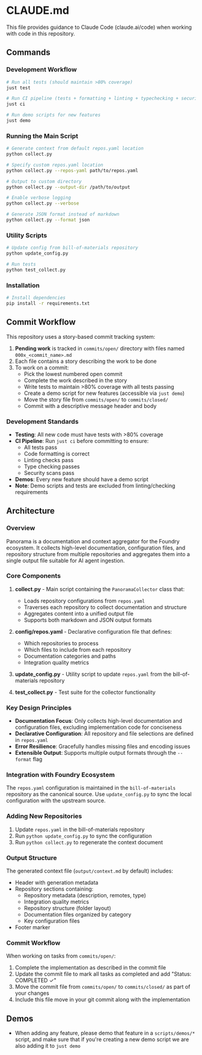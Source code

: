 # CLAUDE.md

This file provides guidance to Claude Code (claude.ai/code) when working with code in this repository.

## Commands

### Development Workflow
```bash
# Run all tests (should maintain >80% coverage)
just test

# Run CI pipeline (tests + formatting + linting + typechecking + security scans)
just ci

# Run demo scripts for new features
just demo
```

### Running the Main Script
```bash
# Generate context from default repos.yaml location
python collect.py

# Specify custom repos.yaml location
python collect.py --repos-yaml path/to/repos.yaml

# Output to custom directory
python collect.py --output-dir /path/to/output

# Enable verbose logging
python collect.py --verbose

# Generate JSON format instead of markdown
python collect.py --format json
```

### Utility Scripts
```bash
# Update config from bill-of-materials repository
python update_config.py

# Run tests
python test_collect.py
```

### Installation
```bash
# Install dependencies
pip install -r requirements.txt
```

## Commit Workflow

This repository uses a story-based commit tracking system:

1. **Pending work** is tracked in `commits/open/` directory with files named `000x_<commit_name>.md`
2. Each file contains a story describing the work to be done
3. To work on a commit:
   - Pick the lowest numbered open commit
   - Complete the work described in the story
   - Write tests to maintain >80% coverage with all tests passing
   - Create a demo script for new features (accessible via `just demo`)
   - Move the story file from `commits/open/` to `commits/closed/`
   - Commit with a descriptive message header and body

### Development Standards

- **Testing**: All new code must have tests with >80% coverage
- **CI Pipeline**: Run `just ci` before committing to ensure:
  - All tests pass
  - Code formatting is correct
  - Linting checks pass
  - Type checking passes
  - Security scans pass
- **Demos**: Every new feature should have a demo script
- **Note**: Demo scripts and tests are excluded from linting/checking requirements

## Architecture

### Overview
Panorama is a documentation and context aggregator for the Foundry ecosystem. It collects high-level documentation, configuration files, and repository structure from multiple repositories and aggregates them into a single output file suitable for AI agent ingestion.

### Core Components

1. **collect.py** - Main script containing the `PanoramaCollector` class that:
   - Loads repository configurations from `repos.yaml`
   - Traverses each repository to collect documentation and structure
   - Aggregates content into a unified output file
   - Supports both markdown and JSON output formats

2. **config/repos.yaml** - Declarative configuration file that defines:
   - Which repositories to process
   - Which files to include from each repository
   - Documentation categories and paths
   - Integration quality metrics

3. **update_config.py** - Utility script to update `repos.yaml` from the bill-of-materials repository

4. **test_collect.py** - Test suite for the collector functionality

### Key Design Principles

- **Documentation Focus**: Only collects high-level documentation and configuration files, excluding implementation code for conciseness
- **Declarative Configuration**: All repository and file selections are defined in `repos.yaml`
- **Error Resilience**: Gracefully handles missing files and encoding issues
- **Extensible Output**: Supports multiple output formats through the `--format` flag

### Integration with Foundry Ecosystem

The `repos.yaml` configuration is maintained in the `bill-of-materials` repository as the canonical source. Use `update_config.py` to sync the local configuration with the upstream source.

### Adding New Repositories

1. Update `repos.yaml` in the bill-of-materials repository
2. Run `python update_config.py` to sync the configuration
3. Run `python collect.py` to regenerate the context document

### Output Structure

The generated context file (`output/context.md` by default) includes:
- Header with generation metadata
- Repository sections containing:
  - Repository metadata (description, remotes, type)
  - Integration quality metrics
  - Repository structure (folder layout)
  - Documentation files organized by category
  - Key configuration files
- Footer marker

### Commit Workflow
When working on tasks from `commits/open/`:
1. Complete the implementation as described in the commit file
2. Update the commit file to mark all tasks as completed and add "Status: COMPLETED ✓"
3. Move the commit file from `commits/open/` to `commits/closed/` as part of your changes
4. Include this file move in your git commit along with the implementation


## Demos
- When adding any feature, please demo that feature in a `scripts/demos/*` script, and make sure that if you're creating a new demo script we are also adding it to `just demo`
